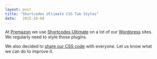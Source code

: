 ```yaml
---
layout: post
title: "Shortcodes Ultimate CSS Tab Styles"
date:   2015-10-08
---
```

At [Premazon](http://www.premazon.com) we use [Shortcodes Ultimate](https://wordpress.org/plugins/shortcodes-ultimate/) on a lot of our [Wordpress](https://wordpress.org/) sites. We regularly need to style those plugins.

We also decided to [share our CSS code](https://github.com/art4ur/su_tab_styles) with everyone. Let us know what we can do to improve it.
